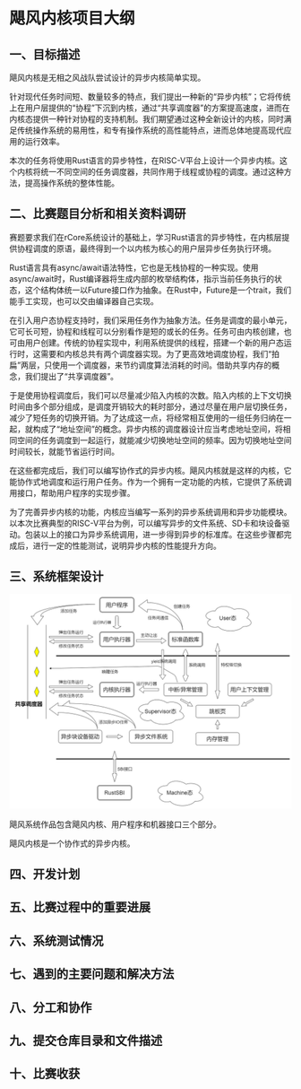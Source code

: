 # 飓风内核项目大纲

## 一、目标描述

飓风内核是无相之风战队尝试设计的异步内核简单实现。

针对现代任务时间短、数量较多的特点，我们提出一种新的“异步内核”；它将传统上在用户层提供的“协程”下沉到内核，通过“共享调度器”的方案提高速度，进而在内核态提供一种针对协程的支持机制。我们期望通过这种全新设计的内核，同时满足传统操作系统的易用性，和专有操作系统的高性能特点，进而总体地提高现代应用的运行效率。

本次的任务将使用Rust语言的异步特性，在RISC-V平台上设计一个异步内核。这个内核将统一不同空间的任务调度器，共同作用于线程或协程的调度。通过这种方法，提高操作系统的整体性能。

## 二、比赛题目分析和相关资料调研

赛题要求我们在rCore系统设计的基础上，学习Rust语言的异步特性，在内核层提供协程调度的原语，最终得到一个以内核为核心的用户层异步任务执行环境。

Rust语言具有async/await语法特性，它也是无栈协程的一种实现。使用async/await时，Rust编译器将生成内部的枚举结构体，指示当前任务执行的状态，这个结构体统一以Future接口作为抽象。在Rust中，Future是一个trait，我们能手工实现，也可以交由编译器自己实现。

在引入用户态协程支持时，我们采用任务作为抽象方法。任务是调度的最小单元，它可长可短，协程和线程可以分别看作是短的或长的任务。任务可由内核创建，也可由用户创建。传统的协程实现中，利用系统提供的线程，搭建一个新的用户态运行时，这需要和内核总共有两个调度器实现。为了更高效地调度协程，我们“拍扁”两层，只使用一个调度器，来节约调度算法消耗的时间。借助共享内存的概念，我们提出了“共享调度器”。

于是使用协程调度后，我们可以尽量减少陷入内核的次数。陷入内核的上下文切换时间由多个部分组成，是调度开销较大的耗时部分，通过尽量在用户层切换任务，减少了短任务的切换开销。为了达成这一点，将经常相互使用的一组任务归纳在一起，就构成了“地址空间”的概念。异步内核的调度器设计应当考虑地址空间，将相同空间的任务调度到一起运行，就能减少切换地址空间的频率。因为切换地址空间时间较长，就能节省运行时间。

在这些都完成后，我们可以编写协作式的异步内核。飓风内核就是这样的内核，它能协作式地调度和运行用户任务。作为一个拥有一定功能的内核，它提供了系统调用接口，帮助用户程序的实现步骤。

为了完善异步内核的功能，内核应当编写一系列的异步系统调用和异步功能模块。以本次比赛典型的RISC-V平台为例，可以编写异步的文件系统、SD卡和块设备驱动。包装以上的接口为异步系统调用，进一步得到异步的标准库。在这些步骤都完成后，进行一定的性能测试，说明异步内核的性能提升方向。

## 三、系统框架设计

![](../assets/飓风内核系统架构.png)

飓风系统作品包含飓风内核、用户程序和机器接口三个部分。

飓风内核是一个协作式的异步内核。

## 四、开发计划

## 五、比赛过程中的重要进展

## 六、系统测试情况

## 七、遇到的主要问题和解决方法

## 八、分工和协作

## 九、提交仓库目录和文件描述

## 十、比赛收获
